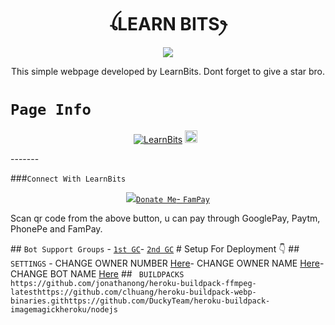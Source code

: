 <h1 align="center">ꪶLEARN BITSꫂ<br></h1>
<p align="center"> <img src="https://telegra.ph/file/96a6b564d2b2236d67809.jpg"/></p>
<p align="center">This simple webpage developed by LearnBits. Dont forget to give a star bro.</p>


# ```Page Info```
<p align="center"><a href="https://github.com/LearnBitsTele/LearnBitsTele.github.io"><img title="LearnBits" src="https://img.shields.io/badge/Author-Ddraig Welsh-red?v=103"></a> <a href="https://github.com/DGXeon/CheemsBot-MD/graphs/commit-activity"><img height="20" src="https://img.shields.io/badge/Maintained%3F-yes-green.svg"></a>&nbsp;&nbsp;</p><p align='center'> </p> ------- 

###`Connect With LearnBits`
<p><a href="https://t.me/Learn Bits"></p>
<p align="center"><a href="https://wa.me/916909137213"><img src="https://img.shields.io/badge/Contact D /></p> 
  
## ```Donate Me```- [`FamPay`](https://telegra.ph/file/69933531032d509ff9e54.jpg) <p align="left">Scan qr code from the above button, u can pay through GooglePay, Paytm, PhonePe and FamPay.</p> ## ```Bot Support Groups``` - [`1st GC`](https://chat.whatsapp.com/HYj9wu5Jrv6CROxyeQbHoS)- [`2nd GC`](https://chat.whatsapp.com/LS1Xx3fSqg7FpSYSjKWhL5) # Setup For Deployment 👇 ## `SETTINGS` - CHANGE OWNER NUMBER [Here](https://github.com/DGXeon/CheemsBot-MD/blob/master/config/config.json#L25)- CHANGE OWNER NAME [Here](https://github.com/DGXeon/CheemsBot-MD/blob/master/config/config.json#L30)- CHANGE BOT NAME [Here](https://github.com/DGXeon/CheemsBot-MD/blob/master/config/config.json#L29) ## ` BUILDPACKS` ```https://github.com/jonathanong/heroku-buildpack-ffmpeg-latesthttps://github.com/clhuang/heroku-buildpack-webp-binaries.githttps://github.com/DuckyTeam/heroku-buildpack-imagemagickheroku/nodejs```

